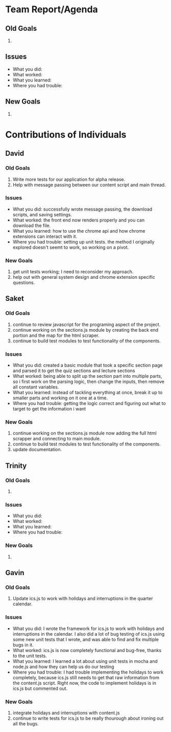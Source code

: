 # Team Report/Agenda
## Old Goals
1. 
## Issues
- What you did:
- What worked:
- What you learned:
- Where you had trouble:
## New Goals
1. 

# Contributions of Individuals

## David
### Old Goals
1. Write more tests for our application for alpha release.
2. Help with message passing between our content script and main thread.
### Issues
- What you did: successfully wrote message passing, the download scripts, and saving settings.
- What worked: the front end now renders properly and you can download the file.
- What you learned: how to use the chrome api and how chrome extensions can interact with it.
- Where you had trouble: setting up unit tests. the method I originally explored doesn't seemt to work, so working on a pivot.
### New Goals
1. get unit tests working; I need to reconsider my approach.
2. help out with general system design and chrome extension specific questions.

## Saket
### Old Goals
1. continue to review javascript for the programing aspect of the project.
2. continue working on the sections.js module by creating the back end portion and the map for the html scraper.
3. continue to build test modules to test functionality of the components.
### Issues
- What you did: created a basic module that took a specific section page and parsed it to get the quiz sections and lecture sections
- What worked: being able to split up the section part into multiple parts, so i first work on the parsing logic, then change the inputs, then remove all constant variables.
- What you learned: instead of tackling everything at once, break it up to smaller parts and working on it one at a time. 
- Where you had trouble: getting the logic correct and figuring out what to target to get the information i want
### New Goals
1. continue working on the sections.js module now adding the full html scrapper and connecting to main module.
2. continue to build test modules to test functionality of the components.
3. update documentation.

## Trinity
### Old Goals
1.
### Issues
- What you did:
- What worked:
- What you learned:
- Where you had trouble:
### New Goals
1.

## Gavin
### Old Goals
1. Update ics.js to work with holidays and interruptions in the quarter calendar.
### Issues
- What you did: I wrote the framework for ics.js to work with holidays and interruptions in the calendar. I also did a lot
of bug testing of ics.js using some new unit tests that I wrote, and was able to find and fix multiple bugs in it. 
- What worked: ics.js is now completely functional and bug-free, thanks to the unit tests.
- What you learned: I learned a lot about using unit tests in mocha and node.js and how they can help us do our testing
- Where you had trouble: I had trouble implementing the holidays to work completely, because ics.js still needs to get that raw
information from the content.js script. Right now, the code to implement holidays is in ics.js but commented out.
### New Goals
1. integrate holidays and interruptions with content.js
2. continue to write tests for ics.js to be really thourough about ironing out all the bugs.

